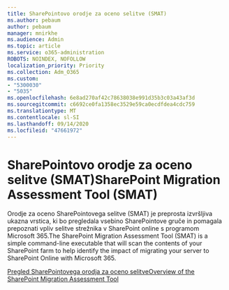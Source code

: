 ```yaml
---
title: SharePointovo orodje za oceno selitve (SMAT)
ms.author: pebaum
author: pebaum
manager: mnirkhe
ms.audience: Admin
ms.topic: article
ms.service: o365-administration
ROBOTS: NOINDEX, NOFOLLOW
localization_priority: Priority
ms.collection: Adm_O365
ms.custom:
- "5300030"
- "5035"
ms.openlocfilehash: 6e8ad270af42c78638038e991d35b3c03a43af3d
ms.sourcegitcommit: c6692ce0fa1358ec3529e59ca0ecdfdea4cdc759
ms.translationtype: MT
ms.contentlocale: sl-SI
ms.lasthandoff: 09/14/2020
ms.locfileid: "47661972"
---
```

# <a name="sharepoint-migration-assessment-tool-smat"></a><span data-ttu-id="e7cba-102">SharePointovo orodje za oceno selitve (SMAT)</span><span class="sxs-lookup"><span data-stu-id="e7cba-102">SharePoint Migration Assessment Tool (SMAT)</span></span>

<span data-ttu-id="e7cba-103">Orodje za oceno SharePointovega selitve (SMAT) je preprosta izvršljiva ukazna vrstica, ki bo pregledala vsebino SharePointove gruče in pomagala prepoznati vpliv selitve strežnika v SharePoint online s programom Microsoft 365.</span><span class="sxs-lookup"><span data-stu-id="e7cba-103">The SharePoint Migration Assessment Tool (SMAT) is a simple command-line executable that will scan the contents of your SharePoint farm to help identify the impact of migrating your server to SharePoint Online with Microsoft 365.</span></span>

[<span data-ttu-id="e7cba-104">Pregled SharePointovega orodja za oceno selitve</span><span class="sxs-lookup"><span data-stu-id="e7cba-104">Overview of the SharePoint Migration Assessment Tool</span></span>](https://docs.microsoft.com/sharepointmigration/overview-of-the-sharepoint-migration-assessment-tool)
